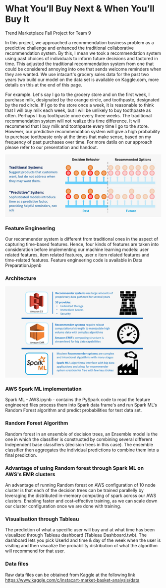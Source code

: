 # What You’ll Buy Next & When You’ll Buy It

Trend Marketplace Fall Project for Team 9

In this project, we approached a recommendation business problem as a predictive challenge and enhanced the traditional collaborative recommendation system. By this, I mean we took a recommendation system using past choices of individuals to inform future decisions and factored in time. This adjusted the traditional recommendation system from one that could be considered annoying into one that sends welcome reminders when they are wanted. We use intacart's grocery sales data for the past two years two build our model on the data set is available on Kaggle.com, more details on this at the end of this page. 

For example. Let's say I go to the grocery store and on the first week, I purchase milk, designated by the orange circle, and toothpaste, designated by the red circle. If I go to the store once a week, it is reasonable to think that I will buy milk each week, but I will be unlikely to buy toothpaste as often. Perhaps I buy toothpaste once every three weeks. The traditional recommendation system will not realize this time difference. It will recommend that I buy milk and toothpaste every time I go to the store. However, our predictive recommendation system will give a high probability to purchase toothpaste only at the times that make sense, based on my frequency of past purchases over time. For more datils on our approach please refer to our presentation and handout. 

![Recommendation differences](https://github.com/RaghuveerRao/Predictive-Recommendation/raw/master/image/recc.JPG)


### Feature Engineering
Our recommender system is different from traditional ones in the aspect of capturing time-based features. Hence, four kinds of features are taken into consideration before implementing our machine learning models: user related features, item related features, user x item related features and time-related features. Feature engineering code is available in Data Preparation.ipynb

### Architecture
![Architecture diagram](https://raw.githubusercontent.com/RaghuveerRao/Predictive-Recommendation/master/image/archi.JPG)


### AWS Spark ML implementation
Spark ML - AWS.ipynb - contains the PySpark code to read the feature engineered files process them into Spark data frame's and run Spark ML's Random Forest algorithm and predict probabilities for test data set. 

### Random Forest Algorithm
Random forest in an ensemble of decision trees, an Ensemble model is the one in which the classifier is constructed by combining several different Independent base classifiers (decision trees in this case). The ensemble classifier then aggregates the individual predictions to combine them into a final prediction. 

### Advantage of using Random forest through Spark ML on AWS's EMR clusters
An advantage of running Random forest on AWS configuration of 10 node cluster is that each of the decision trees can be trained parallelly by leveraging the distributed in-memory computing of spark across our AWS clusters. Enabling faster and cost-effective training, as we can scale down our cluster configuration once we are done with training. 

### Visualisation through Tableau
The prediction of what a specific user will buy and at what time has been visualized through Tableau dashboard (Tableau Dashboard.twb). The dashboard lets you pick UserId and time & day of the week when the user is visiting and then visualize the probability distribution of what the algorithm will recommend for that user. 

### Data files
Raw data files can be obtained from Kaggle at the following link
https://www.kaggle.com/c/instacart-market-basket-analysis/data 
